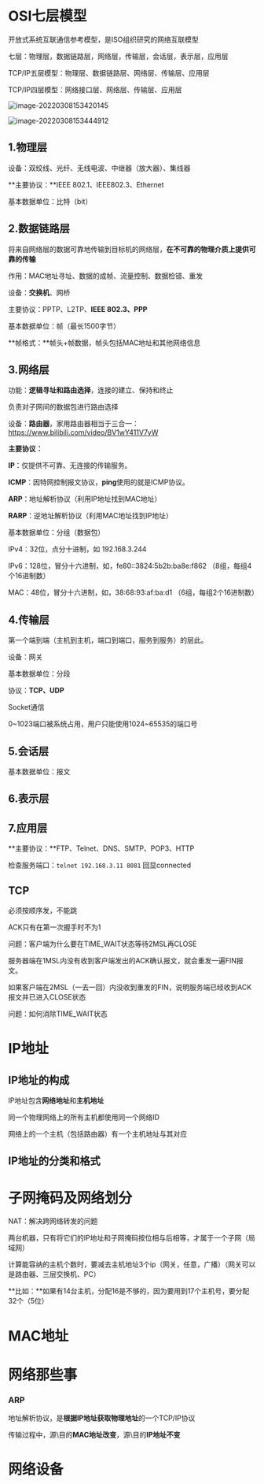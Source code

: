 # OSI七层模型

开放式系统互联通信参考模型，是ISO组织研究的网络互联模型

七层：物理层，数据链路层，网络层，传输层，会话层，表示层，应用层

TCP/IP五层模型：物理层、数据链路层、网络层、传输层、应用层

TCP/IP四层模型：网络接口层、网络层、传输层、应用层

![image-20220308153420145](C:\Users\sgy11\AppData\Roaming\Typora\typora-user-images\image-20220308153420145.png)

![image-20220308153444912](C:\Users\sgy11\AppData\Roaming\Typora\typora-user-images\image-20220308153444912.png)

## 1.物理层

设备：双绞线、光纤、无线电波、中继器（放大器）、集线器

**主要协议：**IEEE 802.1、IEEE802.3、Ethernet

基本数据单位：比特（bit）

## 2.数据链路层

将来自网络层的数据可靠地传输到目标机的网络层，**在不可靠的物理介质上提供可靠的传输**

作用：MAC地址寻址、数据的成帧、流量控制、数据检错、重发

设备：**交换机**、网桥

主要协议：PPTP、L2TP、**IEEE 802.3、PPP**

基本数据单位：帧（最长1500字节）

**帧格式：**帧头+帧数据，帧头包括MAC地址和其他网络信息

## 3.网络层

功能：**逻辑寻址和路由选择**，连接的建立、保持和终止

负责对子网间的数据包进行路由选择

设备：**路由器**，家用路由器相当于三合一：https://www.bilibili.com/video/BV1wY411V7yW

**主要协议：**

**IP**：仅提供不可靠、无连接的传输服务。

**ICMP**：因特网控制报文协议，**ping**使用的就是ICMP协议。

**ARP**：地址解析协议（利用IP地址找到MAC地址）

**RARP**：逆地址解析协议（利用MAC地址找到IP地址）

基本数据单位：分组（数据包）

IPv4：32位，点分十进制，如 192.168.3.244

IPv6：128位，冒分十六进制，如，fe80::3824:5b2b:ba8e:f862	（8组，每组4个16进制数）

MAC：48位，冒分十六进制，如，38:68:93:af:ba:d1						（6组，每组2个16进制数）

## 4.传输层

第一个端到端（主机到主机，端口到端口，服务到服务）的层此。

设备：网关

基本数据单位：分段

协议：**TCP、UDP**

Socket通信

0~1023端口被系统占用，用户只能使用1024~65535的端口号

## 5.会话层

基本数据单位：报文



## 6.表示层





## 7.应用层

**主要协议：**FTP、Telnet、DNS、SMTP、POP3、HTTP

检查服务端口：`telnet 192.168.3.11 8081` 回显connected





## TCP

必须按顺序发，不能跳

ACK只有在第一次握手时不为1



问题：客户端为什么要在TIME_WAIT状态等待2MSL再CLOSE

服务器端在1MSL内没有收到客户端发出的ACK确认报文，就会重发一遍FIN报文。

如果客户端在2MSL（一去一回）内没收到重发的FIN，说明服务端已经收到ACK报文并已进入CLOSE状态

问题：如何消除TIME_WAIT状态



# IP地址

## IP地址的构成

IP地址包含**网络地址**和**主机地址**

同一个物理网络上的所有主机都使用同一个网络ID

网络上的一个主机（包括路由器）有一个主机地址与其对应

## IP地址的分类和格式

# 子网掩码及网络划分

NAT：解决跨网络转发的问题

两台机器，只有将它们的IP地址和子网掩码按位相与后相等，才属于一个子网（局域网）

计算能容纳的主机个数时，要减去主机地址3个ip（网关，任意，广播）（网关可以是路由器、三层交换机、PC）

**比如：**如果有14台主机，分配16是不够的，因为要用到17个主机号，要分配32个（5位）

# MAC地址

# 网络那些事



### ARP

地址解析协议，是**根据IP地址获取物理地址**的一个TCP/IP协议

传输过程中，源\目的**MAC地址改变**，源\目的**IP地址不变**

# 网络设备
